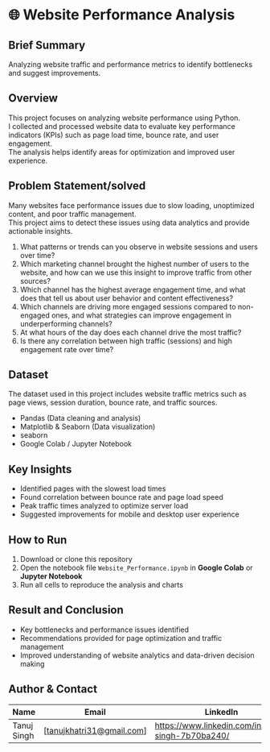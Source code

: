 # 🌐 Website Performance Analysis

## Brief Summary
Analyzing website traffic and performance metrics to identify bottlenecks and suggest improvements.

## Overview
This project focuses on analyzing website performance using Python.  
I collected and processed website data to evaluate key performance indicators (KPIs) such as page load time, bounce rate, and user engagement.  
The analysis helps identify areas for optimization and improved user experience.

## Problem Statement/solved
Many websites face performance issues due to slow loading, unoptimized content, and poor traffic management.  
This project aims to detect these issues using data analytics and provide actionable insights.
1) What patterns or trends can you observe in website sessions and users over
time?
2) Which marketing channel brought the highest number of users to the website,
and how can we use this insight to improve traffic from other sources?
3) Which channel has the highest average engagement time, and what does that
tell us about user behavior and content effectiveness?
4) Which channels are driving more engaged sessions compared to non-engaged
ones, and what strategies can improve engagement in underperforming
channels?
5) At what hours of the day does each channel drive the most traffic?
6) Is there any correlation between high traffic (sessions) and high engagement
rate over time?


## Dataset
The dataset used in this project includes website traffic metrics such as page views, session duration, bounce rate, and traffic sources.  

  
- Pandas (Data cleaning and analysis)  
- Matplotlib & Seaborn (Data visualization)
- seaborn
- Google Colab / Jupyter Notebook  

## Key Insights
- Identified pages with the slowest load times  
- Found correlation between bounce rate and page load speed  
- Peak traffic times analyzed to optimize server load  
- Suggested improvements for mobile and desktop user experience

## **How to Run**
1. Download or clone this repository  
2. Open the notebook file `Website_Performance.ipynb` in **Google Colab** or **Jupyter Notebook**  
3. Run all cells to reproduce the analysis and charts  

## Result and Conclusion
- Key bottlenecks and performance issues identified  
- Recommendations provided for page optimization and traffic management  
- Improved understanding of website analytics and data-driven decision making  

## **Author & Contact**

| Name | Email | LinkedIn | GitHub |
|------|-------|----------|--------|
| Tanuj Singh  | [tanujkhatri31@gmail.com] | https://www.linkedin.com/in/tanuj-singh-7b70ba240/ |  |
```

